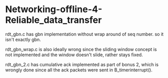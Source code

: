 # Networking-offline-4-Reliable_data_transfer

rdt_gbn.c has gbn implementation without wrap around of seq number. so it isn't exactly gbn.

rdt_gbn_wrap.c is also ideally wrong since the sliding window concept is not implemented and the window doesn't slide, rather stays fixed.

rdt_gbn_2.c has cumulative ack implemented as part of bonus 2, which is wrongly done since all the ack packets were sent in B_timerinterrupt().
